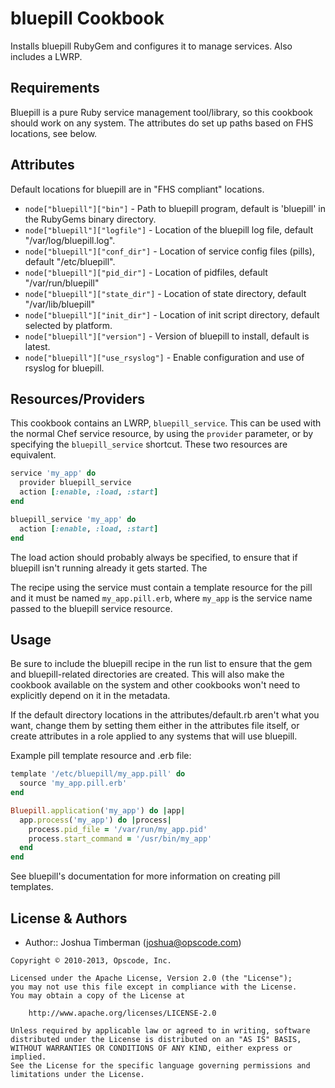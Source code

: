 bluepill Cookbook
=================
Installs bluepill RubyGem and configures it to manage services. Also includes a LWRP.


Requirements
------------
Bluepill is a pure Ruby service management tool/library, so this cookbook should work on any system. The attributes do set up paths based on FHS locations, see below.


Attributes
----------
Default locations for bluepill are in "FHS compliant" locations.

* `node["bluepill"]["bin"]` - Path to bluepill program, default is 'bluepill' in the RubyGems binary directory.
* `node["bluepill"]["logfile"]` - Location of the bluepill log file, default "/var/log/bluepill.log".
* `node["bluepill"]["conf_dir"]` - Location of service config files (pills), default "/etc/bluepill".
* `node["bluepill"]["pid_dir"]` - Location of pidfiles, default "/var/run/bluepill"
* `node["bluepill"]["state_dir"]` - Location of state directory, default "/var/lib/bluepill"
* `node["bluepill"]["init_dir"]` - Location of init script directory, default selected by platform.
* `node["bluepill"]["version"]` - Version of bluepill to install, default is latest.
* `node["bluepill"]["use_rsyslog"]` - Enable configuration and use of rsyslog for bluepill.


Resources/Providers
-------------------
This cookbook contains an LWRP, `bluepill_service`. This can be used with the normal Chef service resource, by using the `provider` parameter, or by specifying the `bluepill_service` shortcut. These two resources are equivalent.

```ruby
service 'my_app' do
  provider bluepill_service
  action [:enable, :load, :start]
end

bluepill_service 'my_app' do
  action [:enable, :load, :start]
end
```

The load action should probably always be specified, to ensure that if bluepill isn't running already it gets started. The

The recipe using the service must contain a template resource for the pill and it must be named `my_app.pill.erb`, where `my_app` is the service name passed to the bluepill service resource.


Usage
-----
Be sure to include the bluepill recipe in the run list to ensure that the gem and bluepill-related directories are created. This will also make the cookbook available on the system and other cookbooks won't need to explicitly depend on it in the metadata.

If the default directory locations in the attributes/default.rb aren't what you want, change them by setting them either in the attributes file itself, or create attributes in a role applied to any systems that will use bluepill.

Example pill template resource and .erb file:

```ruby
template '/etc/bluepill/my_app.pill' do
  source 'my_app.pill.erb'
end

Bluepill.application('my_app') do |app|
  app.process('my_app') do |process|
    process.pid_file = '/var/run/my_app.pid'
    process.start_command = '/usr/bin/my_app'
  end
end
```

See bluepill's documentation for more information on creating pill templates.


License & Authors
-----------------
- Author:: Joshua Timberman (<joshua@opscode.com>)

```text
Copyright © 2010-2013, Opscode, Inc.

Licensed under the Apache License, Version 2.0 (the "License");
you may not use this file except in compliance with the License.
You may obtain a copy of the License at

    http://www.apache.org/licenses/LICENSE-2.0

Unless required by applicable law or agreed to in writing, software
distributed under the License is distributed on an "AS IS" BASIS,
WITHOUT WARRANTIES OR CONDITIONS OF ANY KIND, either express or implied.
See the License for the specific language governing permissions and
limitations under the License.
```
